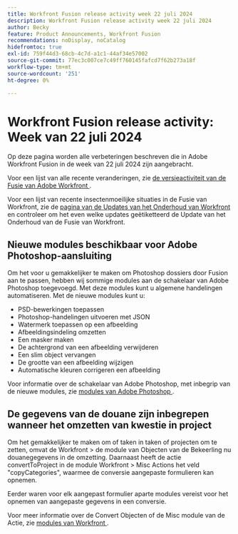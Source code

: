 ```yaml
---
title: Workfront Fusion release activity week 22 juli 2024
description: Workfront Fusion release activity week 22 juli 2024
author: Becky
feature: Product Announcements, Workfront Fusion
recommendations: noDisplay, noCatalog
hidefromtoc: true
exl-id: 759f44d3-68cb-4c7d-a1c1-44af34e57002
source-git-commit: 77ec3c007ce7c49ff760145fafcd7f62b273a18f
workflow-type: tm+mt
source-wordcount: '251'
ht-degree: 0%

---
```


# Workfront Fusion release activity: Week van 22 juli 2024

Op deze pagina worden alle verbeteringen beschreven die in Adobe Workfront Fusion in de week van 22 juli 2024 zijn aangebracht.

Voor een lijst van alle recente veranderingen, zie [ de versieactiviteit van de Fusie van Adobe Workfront ](/help/workfront-fusion/fusion-product-releases/fusion-release-activity.md).

Voor een lijst van recente insectenmoeilijke situaties in de Fusie van Workfront, zie de [ pagina van de Updates van het Onderhoud van Workfront ](https://experienceleague.adobe.com/docs/workfront-known-issues/releases/current-updates.html?lang=nl-NL) en controleer om het even welke updates geëtiketteerd de Update van het Onderhoud van de Fusie van Workfront.

## Nieuwe modules beschikbaar voor Adobe Photoshop-aansluiting

Om het voor u gemakkelijker te maken om Photoshop dossiers door Fusion aan te passen, hebben wij sommige modules aan de schakelaar van Adobe Photoshop toegevoegd. Met deze modules kunt u algemene handelingen automatiseren. Met de nieuwe modules kunt u:

* PSD-bewerkingen toepassen
* Photoshop-handelingen uitvoeren met JSON
* Watermerk toepassen op een afbeelding
* Afbeeldingsindeling omzetten
* Een masker maken
* De achtergrond van een afbeelding verwijderen
* Een slim object vervangen
* De grootte van een afbeelding wijzigen
* Automatische kleuren corrigeren een afbeelding

Voor informatie over de schakelaar van Adobe Photoshop, met inbegrip van de nieuwe modules, zie [ modules van Adobe Photoshop ](/help/workfront-fusion/references/apps-and-modules/adobe-connectors/adobe-photoshop-modules.md).

## De gegevens van de douane zijn inbegrepen wanneer het omzetten van kwestie in project

Om het gemakkelijker te maken om of taken in taken of projecten om te zetten, omvat de Workfront > de module van Objecten van de Bekeerling nu douanegegevens in de omzetting. Daarnaast heeft de actie convertToProject in de module Workfront > Misc Actions het veld &quot;copyCategories&quot;, waarmee de conversie aangepaste formulieren kan opnemen.

Eerder waren voor elk aangepast formulier aparte modules vereist voor het opnemen van aangepaste gegevens in een conversie.

Voor meer informatie over de Convert Objecten of de Misc module van de Actie, zie [ modules van Workfront ](/help/workfront-fusion/references/apps-and-modules/adobe-connectors/workfront-modules.md).
